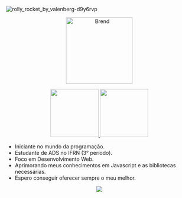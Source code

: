 ![rolly_rocket_by_valenberg-d9y6rvp](https://user-images.githubusercontent.com/92698949/158909042-2c32bc0d-4105-4195-af98-f3f5e0d26f32.gif)



<a href="https://github.com/Bren-Dev">
  <p align="center"><img height="180em" src="https://github-readme-streak-stats.herokuapp.com?user=Bren-Dev&theme=midnight-purple&date_format=M%20j%5B%2C%20Y%5D" alt="Brend" /></p>
  <p align="center">
    <img height="130em" src="https://github-readme-stats.vercel.app/api?username=Bren-Dev&show_icons=true&theme=midnight-purple" />
    <img height="130em" src="https://github-readme-stats.vercel.app/api/top-langs/?username=Bren-Dev&theme=midnight-purple&layout=compact" />
  </p>
</a>


- Iniciante no mundo da programação. 
- Estudante de ADS no IFRN (3° período).
- Foco em Desenvolvimento Web.
- Aprimorando meus conhecimentos em Javascript e as bibliotecas necessárias.
- Espero conseguir oferecer sempre o meu melhor.


<div align="center"> 
  <a href = "mailto:brenda_nogueira_pe@hotmail.com"><img src="https://img.shields.io/badge/-Email-%23333?style=for-the-badge&logo=gmail&logoColor=9645f4" target="_blank"></a>
 

</div>
<!--
**Bren-Dev/Bren-Dev** is a ✨ _special_ ✨ repository because its `README.md` (this file) appears on your GitHub profile.

Here are some ideas to get you started:

